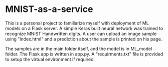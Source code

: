 # MNIST-as-a-service

This is a personal project to familiarize myself with deployment of ML models on a Flask server. A simple Keras built neural network was trained to recognize MNIST Handwritten digits. A user can upload an image sample using "index.html" and a prediction about the sample is printed on his page.

The samples are in the main folder itself, and the model is in ML_model folder. The Flask app is written in app.py. A "requirments.txt" file is provided to setup the virtual environment if required.
